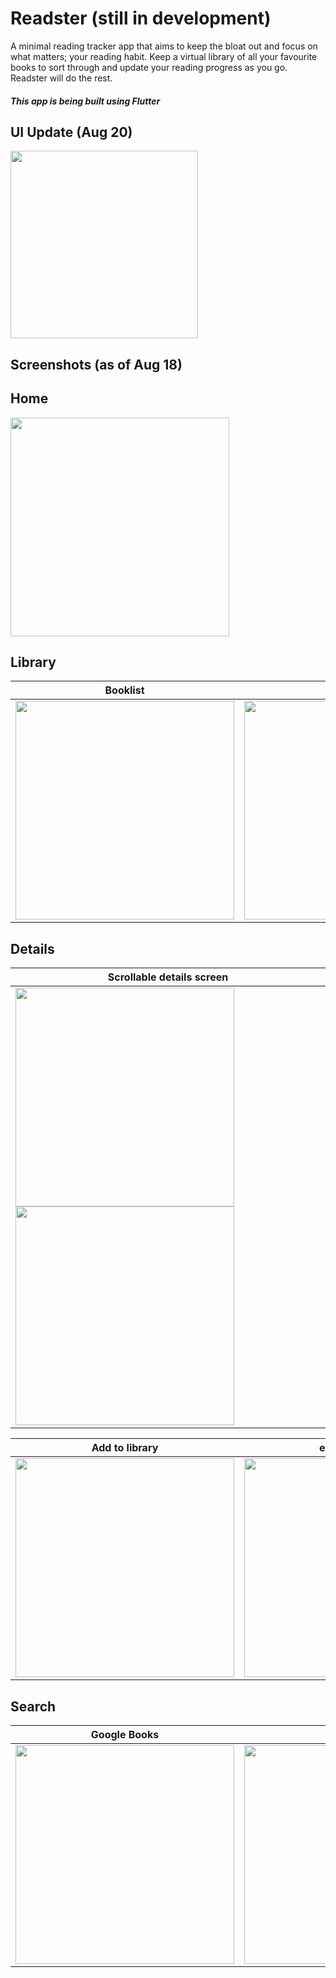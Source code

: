 # Readster (still in development)

A minimal reading tracker app that aims to keep the bloat out and focus on what matters; your reading habit. Keep a virtual library of all your favourite books to sort through and update your reading progress as you go. Readster will do the rest.

##### This app is being built using Flutter

## UI Update (Aug 20)
<img src="./screenshots/progress.gif" width="300">

## Screenshots (as of Aug 18)

## Home
<img src="./screenshots/home.png" width="350">


## Library

| Booklist     | Bookshelf      |
|------------|-------------|
| <img src="./screenshots/booklist.png" width="350"> | <img src="./screenshots/bookshelf.png" width="350"> |


## Details
| Scrollable details screen   |
|------------------------|
|<img src="./screenshots/details_1.png" width="350"> <img src="./screenshots/details_2.png" width="350"> |

| Add to library     | eBook sample     |
|------------|-------------|
| <img src="./screenshots/add_to_lib.png" width="350"> | <img src="./screenshots/ebook sample.png" width="350"> |


## Search
| Google Books     | Goodreads   |
|------------|-------------|
| <img src="./screenshots/search_google_books.png" width="350"> | <img src="./screenshots/search_goodreads.png" width="350"> |
